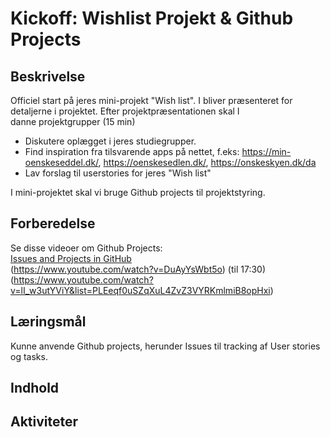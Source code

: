 # Kickoff: Wishlist Projekt & Github Projects

## Beskrivelse
Officiel start på jeres mini-projekt "Wish list".
I bliver præsenteret for detaljerne i projektet.
Efter projektpræsentationen skal I danne projektgrupper (15 min)
- Diskutere oplægget i jeres studiegrupper.
- Find inspiration fra tilsvarende apps på nettet, f.eks: https://min-oenskeseddel.dk/, https://oenskesedlen.dk/, https://onskeskyen.dk/da
- Lav forslag til userstories for jeres "Wish list"

I mini-projektet skal vi bruge Github projects til projektstyring. 
## Forberedelse  
Se disse videoer om Github Projects:  
[Issues and Projects in GitHub](https://www.youtube.com/watch?v=fFrq28RY1SQ)  
(https://www.youtube.com/watch?v=DuAyYsWbt5o) (til 17:30)
(https://www.youtube.com/watch?v=lI_w3utYViY&list=PLEeqf0uSZqXuL4ZvZ3VYRKmlmiB8opHxi)


## Læringsmål
Kunne anvende Github projects, herunder Issues til tracking af User stories og tasks.

## Indhold

## Aktiviteter
